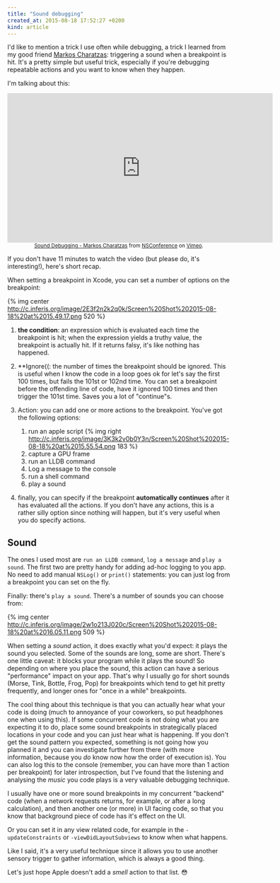 ```yaml
---
title: "Sound debugging"
created_at: 2015-08-18 17:52:27 +0200
kind: article
---
```


I'd like to mention a trick I use often while debugging, a trick I learned from my good friend [Markos Charatzas](https://twitter.com/qnoid): triggering a sound when a breakpoint is hit. It's a pretty simple but useful trick, especially if you're debugging repeatable actions and you want to know when they happen.

I'm talking about this:

<!-- more -->

<center><iframe src="https://player.vimeo.com/video/96070920?color=aaafb3" width="600" height="338" frameborder="0" webkitallowfullscreen mozallowfullscreen allowfullscreen></iframe><br><sub><a href="https://vimeo.com/96070920">Sound Debugging - Markos Charatzas</a> from <a href="https://vimeo.com/n
sconf">NSConference</a> on <a href="https://vimeo.com">Vimeo</a>.</sub></center>

If you don't have 11 minutes to watch the video (but please do, it's interesting!), here's short recap.

When setting a breakpoint in Xcode, you can set a number of options on the breakpoint:

{% img center http://c.inferis.org/image/2E3f2n2k2q0k/Screen%20Shot%202015-08-18%20at%2015.49.17.png 520 %}

1. **the condition**: an expression which is evaluated each time the breakpoint is hit; when the expression yields a truthy value, the breakpoint is actually hit. If it returns falsy, it's like nothing has happened.

2. **Ignore((: the number of times the breakpoint should be ignored. This is useful when I know the code in a loop goes ok for let's say the first 100 times, but fails the 101st or 102nd time. You can set a breakpoint before the offending line of code, have it ignored 100 times and then trigger the 101st time. Saves you a lot of "continue"s. 

3. Action: you can add one or more actions to the breakpoint. You've got the following options: 

	1. run an apple script {% img right http://c.inferis.org/image/3K3k2v0b0Y3n/Screen%20Shot%202015-08-18%20at%2015.55.54.png 183 %}
	2. capture a GPU frame
	3. run an LLDB command
	4. Log a message to the console
	5. run a shell command
	6. play a sound

4. finally, you can specify if the breakpoint **automatically continues** after it has evaluated all the actions. If you don't have any actions, this is a rather silly option since nothing will happen, but it's very useful when you do specify actions.

## Sound

The ones I used most are `run an LLDB command`, `log a message` and `play a sound`. The first two are pretty handy for adding ad-hoc logging to you app. No need to add manual `NSLog()` or `print()` statements: you can just log from a breakpoint you can set on the fly. 

Finally: there's `play a sound`. There's a number of sounds you can choose from:

{% img center http://c.inferis.org/image/2w1o213J020c/Screen%20Shot%202015-08-18%20at%2016.05.11.png 509 %}

When setting a *sound* action, it does exactly what you'd expect: it plays the sound you selected. Some of the sounds are long, some are short. There's one little caveat: it blocks your program while it plays the sound! So depending on where you place the sound, this action can have a serious "performance" impact on your app. That's why I usually go for short sounds (Morse, Tink, Bottle, Frog, Pop) for breakpoints which tend to get hit pretty frequently, and longer ones for "once in a while" breakpoints.

The cool thing about this technique is that you can actually hear what your code is doing (much to annoyance of your coworkers, so put headphones one when using this). If some concurrent code is not doing what you are expecting it to do, place some sound breakpoints in strategically placed locations in your code and you can just hear what is happening. If you don't get the sound pattern you expected, something is not going how you planned it and you can investigate further from there (with more information, because you *do* know now how the order of execution is). You can also log this to the console (remember, you can have more than 1 action per breakpoint) for later introspection, but I've found that the listening and analysing the *music* you code plays is a very valuable debugging technique.

I usually have one or more sound breakpoints in my concurrent "backend" code (when a network requests returns, for example, or after a long calculation), and then another one (or more) in UI facing code, so that you know that background piece of code has it's effect on the UI.

Or you can set it in any view related code, for example in the `-updateConstraints` or `-viewDidLayoutSubviews` to know when what happens. 

Like I said, it's a very useful technique since it allows you to use another sensory trigger to gather information, which is always a good thing. 

Let's just hope Apple doesn't add a *smell* action to that list. 😳



